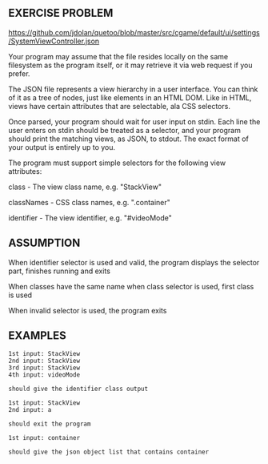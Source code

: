 ## EXERCISE PROBLEM

https://github.com/jdolan/quetoo/blob/master/src/cgame/default/ui/settings/SystemViewController.json

Your program may assume that the file resides locally on the same filesystem as the program itself, or it may retrieve it via web request if you prefer.

The JSON file represents a view hierarchy in a user interface. You can think of it as a tree of nodes, just like elements in an HTML DOM. Like in HTML, views have certain attributes that are selectable, ala CSS selectors.


Once parsed, your program should wait for user input on stdin. Each line the user enters on stdin should be treated as a selector, and your program should print the matching views, as JSON, to stdout. The exact format of your output is entirely up to you.

The program must support simple selectors for the following view attributes:

class - The view class name, e.g. "StackView"

classNames - CSS class names, e.g. ".container"

identifier - The view identifier, e.g. "#videoMode"


## ASSUMPTION
When identifier selector is used and valid, the program displays the selector part, finishes running and exits

When classes have the same name when class selector is used, first class is used

When invalid selector is used, the program exits

## EXAMPLES
```
1st input: StackView
2nd input: StackView
3rd input: StackView
4th input: videoMode  

should give the identifier class output
```

```
1st input: StackView
2nd input: a

should exit the program
```

```
1st input: container

should give the json object list that contains container
```
